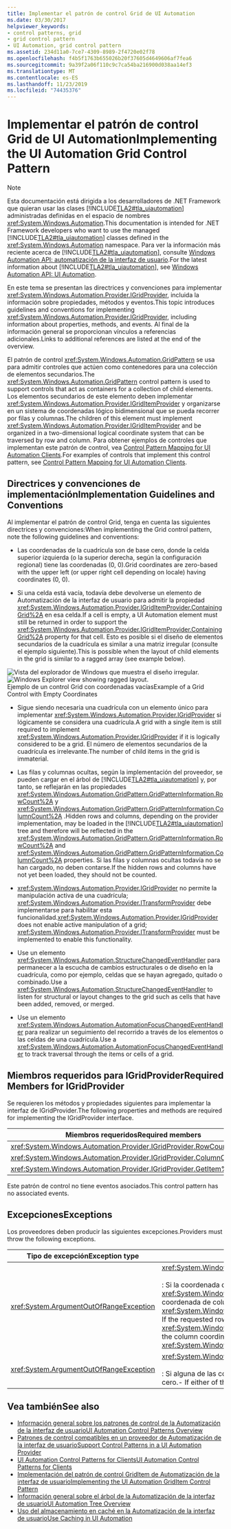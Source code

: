```yaml
---
title: Implementar el patrón de control Grid de UI Automation
ms.date: 03/30/2017
helpviewer_keywords:
- control patterns, grid
- grid control pattern
- UI Automation, grid control pattern
ms.assetid: 234d11a0-7ce7-4309-8989-2f4720e02f78
ms.openlocfilehash: f4b5f1763b655026b20f37605d4649606af7fea6
ms.sourcegitcommit: 9a39f2a06f110c9c7ca54ba216900d038aa14ef3
ms.translationtype: MT
ms.contentlocale: es-ES
ms.lasthandoff: 11/23/2019
ms.locfileid: "74435376"
---
```

# <a name="implementing-the-ui-automation-grid-control-pattern"></a><span data-ttu-id="41648-102">Implementar el patrón de control Grid de UI Automation</span><span class="sxs-lookup"><span data-stu-id="41648-102">Implementing the UI Automation Grid Control Pattern</span></span>
> [!NOTE]
> <span data-ttu-id="41648-103">Esta documentación está dirigida a los desarrolladores de .NET Framework que quieran usar las clases [!INCLUDE[TLA2#tla_uiautomation](../../../includes/tla2sharptla-uiautomation-md.md)] administradas definidas en el espacio de nombres <xref:System.Windows.Automation>.</span><span class="sxs-lookup"><span data-stu-id="41648-103">This documentation is intended for .NET Framework developers who want to use the managed [!INCLUDE[TLA2#tla_uiautomation](../../../includes/tla2sharptla-uiautomation-md.md)] classes defined in the <xref:System.Windows.Automation> namespace.</span></span> <span data-ttu-id="41648-104">Para ver la información más reciente acerca de [!INCLUDE[TLA2#tla_uiautomation](../../../includes/tla2sharptla-uiautomation-md.md)], consulte [Windows Automation API: automatización de la interfaz de usuario](/windows/win32/winauto/entry-uiauto-win32).</span><span class="sxs-lookup"><span data-stu-id="41648-104">For the latest information about [!INCLUDE[TLA2#tla_uiautomation](../../../includes/tla2sharptla-uiautomation-md.md)], see [Windows Automation API: UI Automation](/windows/win32/winauto/entry-uiauto-win32).</span></span>  
  
 <span data-ttu-id="41648-105">En este tema se presentan las directrices y convenciones para implementar <xref:System.Windows.Automation.Provider.IGridProvider>, incluida la información sobre propiedades, métodos y eventos.</span><span class="sxs-lookup"><span data-stu-id="41648-105">This topic introduces guidelines and conventions for implementing <xref:System.Windows.Automation.Provider.IGridProvider>, including information about properties, methods, and events.</span></span> <span data-ttu-id="41648-106">Al final de la información general se proporcionan vínculos a referencias adicionales.</span><span class="sxs-lookup"><span data-stu-id="41648-106">Links to additional references are listed at the end of the overview.</span></span>  
  
 <span data-ttu-id="41648-107">El patrón de control <xref:System.Windows.Automation.GridPattern> se usa para admitir controles que actúen como contenedores para una colección de elementos secundarios.</span><span class="sxs-lookup"><span data-stu-id="41648-107">The <xref:System.Windows.Automation.GridPattern> control pattern is used to support controls that act as containers for a collection of child elements.</span></span> <span data-ttu-id="41648-108">Los elementos secundarios de este elemento deben implementar <xref:System.Windows.Automation.Provider.IGridItemProvider> y organizarse en un sistema de coordenadas lógico bidimensional que se pueda recorrer por filas y columnas.</span><span class="sxs-lookup"><span data-stu-id="41648-108">The children of this element must implement <xref:System.Windows.Automation.Provider.IGridItemProvider> and be organized in a two-dimensional logical coordinate system that can be traversed by row and column.</span></span> <span data-ttu-id="41648-109">Para obtener ejemplos de controles que implementan este patrón de control, vea [Control Pattern Mapping for UI Automation Clients](control-pattern-mapping-for-ui-automation-clients.md).</span><span class="sxs-lookup"><span data-stu-id="41648-109">For examples of controls that implement this control pattern, see [Control Pattern Mapping for UI Automation Clients](control-pattern-mapping-for-ui-automation-clients.md).</span></span>  
  
<a name="Implementation_Guidelines_and_Conventions"></a>   
## <a name="implementation-guidelines-and-conventions"></a><span data-ttu-id="41648-110">Directrices y convenciones de implementación</span><span class="sxs-lookup"><span data-stu-id="41648-110">Implementation Guidelines and Conventions</span></span>  
 <span data-ttu-id="41648-111">Al implementar el patrón de control Grid, tenga en cuenta las siguientes directrices y convenciones:</span><span class="sxs-lookup"><span data-stu-id="41648-111">When implementing the Grid control pattern, note the following guidelines and conventions:</span></span>  
  
- <span data-ttu-id="41648-112">Las coordenadas de la cuadrícula son de base cero, donde la celda superior izquierda (o la superior derecha, según la configuración regional) tiene las coordenadas (0, 0).</span><span class="sxs-lookup"><span data-stu-id="41648-112">Grid coordinates are zero-based with the upper left (or upper right cell depending on locale) having coordinates (0, 0).</span></span>  
  
- <span data-ttu-id="41648-113">Si una celda está vacía, todavía debe devolverse un elemento de Automatización de la interfaz de usuario para admitir la propiedad <xref:System.Windows.Automation.Provider.IGridItemProvider.ContainingGrid%2A> en esa celda.</span><span class="sxs-lookup"><span data-stu-id="41648-113">If a cell is empty, a UI Automation element must still be returned in order to support the <xref:System.Windows.Automation.Provider.IGridItemProvider.ContainingGrid%2A> property for that cell.</span></span> <span data-ttu-id="41648-114">Esto es posible si el diseño de elementos secundarios de la cuadrícula es similar a una matriz irregular (consulte el ejemplo siguiente).</span><span class="sxs-lookup"><span data-stu-id="41648-114">This is possible when the layout of child elements in the grid is similar to a ragged array (see example below).</span></span>  
  
 <span data-ttu-id="41648-115">![Vista del explorador de Windows que muestra el diseño irregular.](./media/uia-gridpattern-ragged-array.PNG "UIA_GridPattern_Ragged_Array")</span><span class="sxs-lookup"><span data-stu-id="41648-115">![Windows Explorer view showing ragged layout.](./media/uia-gridpattern-ragged-array.PNG "UIA_GridPattern_Ragged_Array")</span></span>  
<span data-ttu-id="41648-116">Ejemplo de un control Grid con coordenadas vacías</span><span class="sxs-lookup"><span data-stu-id="41648-116">Example of a Grid Control with Empty Coordinates</span></span>  
  
- <span data-ttu-id="41648-117">Sigue siendo necesaria una cuadrícula con un elemento único para implementar <xref:System.Windows.Automation.Provider.IGridProvider> si lógicamente se considera una cuadrícula.</span><span class="sxs-lookup"><span data-stu-id="41648-117">A grid with a single item is still required to implement <xref:System.Windows.Automation.Provider.IGridProvider> if it is logically considered to be a grid.</span></span> <span data-ttu-id="41648-118">El número de elementos secundarios de la cuadrícula es irrelevante.</span><span class="sxs-lookup"><span data-stu-id="41648-118">The number of child items in the grid is immaterial.</span></span>  
  
- <span data-ttu-id="41648-119">Las filas y columnas ocultas, según la implementación del proveedor, se pueden cargar en el árbol de [!INCLUDE[TLA2#tla_uiautomation](../../../includes/tla2sharptla-uiautomation-md.md)] y, por tanto, se reflejarán en las propiedades <xref:System.Windows.Automation.GridPattern.GridPatternInformation.RowCount%2A> y <xref:System.Windows.Automation.GridPattern.GridPatternInformation.ColumnCount%2A> .</span><span class="sxs-lookup"><span data-stu-id="41648-119">Hidden rows and columns, depending on the provider implementation, may be loaded in the [!INCLUDE[TLA2#tla_uiautomation](../../../includes/tla2sharptla-uiautomation-md.md)] tree and therefore will be reflected in the <xref:System.Windows.Automation.GridPattern.GridPatternInformation.RowCount%2A> and <xref:System.Windows.Automation.GridPattern.GridPatternInformation.ColumnCount%2A> properties.</span></span> <span data-ttu-id="41648-120">Si las filas y columnas ocultas todavía no se han cargado, no deben contarse.</span><span class="sxs-lookup"><span data-stu-id="41648-120">If the hidden rows and columns have not yet been loaded, they should not be counted.</span></span>  
  
- <span data-ttu-id="41648-121"><xref:System.Windows.Automation.Provider.IGridProvider> no permite la manipulación activa de una cuadrícula; <xref:System.Windows.Automation.Provider.ITransformProvider> debe implementarse para habilitar esta funcionalidad.</span><span class="sxs-lookup"><span data-stu-id="41648-121"><xref:System.Windows.Automation.Provider.IGridProvider> does not enable active manipulation of a grid; <xref:System.Windows.Automation.Provider.ITransformProvider> must be implemented to enable this functionality.</span></span>  
  
- <span data-ttu-id="41648-122">Use un elemento <xref:System.Windows.Automation.StructureChangedEventHandler> para permanecer a la escucha de cambios estructurales o de diseño en la cuadrícula, como por ejemplo, celdas que se hayan agregado, quitado o combinado.</span><span class="sxs-lookup"><span data-stu-id="41648-122">Use a <xref:System.Windows.Automation.StructureChangedEventHandler> to listen for structural or layout changes to the grid such as cells that have been added, removed, or merged.</span></span>  
  
- <span data-ttu-id="41648-123">Use un elemento <xref:System.Windows.Automation.AutomationFocusChangedEventHandler> para realizar un seguimiento del recorrido a través de los elementos o las celdas de una cuadrícula.</span><span class="sxs-lookup"><span data-stu-id="41648-123">Use a <xref:System.Windows.Automation.AutomationFocusChangedEventHandler> to track traversal through the items or cells of a grid.</span></span>  
  
<a name="Required_Members_for_IGridProvider"></a>   
## <a name="required-members-for-igridprovider"></a><span data-ttu-id="41648-124">Miembros requeridos para IGridProvider</span><span class="sxs-lookup"><span data-stu-id="41648-124">Required Members for IGridProvider</span></span>  
 <span data-ttu-id="41648-125">Se requieren los métodos y propiedades siguientes para implementar la interfaz de IGridProvider.</span><span class="sxs-lookup"><span data-stu-id="41648-125">The following properties and methods are required for implementing the IGridProvider interface.</span></span>  
  
|<span data-ttu-id="41648-126">Miembros requeridos</span><span class="sxs-lookup"><span data-stu-id="41648-126">Required members</span></span>|<span data-ttu-id="41648-127">Tipo</span><span class="sxs-lookup"><span data-stu-id="41648-127">Type</span></span>|<span data-ttu-id="41648-128">Notas</span><span class="sxs-lookup"><span data-stu-id="41648-128">Notes</span></span>|  
|----------------------|----------|-----------|  
|<xref:System.Windows.Automation.Provider.IGridProvider.RowCount%2A>|<span data-ttu-id="41648-129">Propiedad</span><span class="sxs-lookup"><span data-stu-id="41648-129">Property</span></span>|<span data-ttu-id="41648-130">Ninguno</span><span class="sxs-lookup"><span data-stu-id="41648-130">None</span></span>|  
|<xref:System.Windows.Automation.Provider.IGridProvider.ColumnCount%2A>|<span data-ttu-id="41648-131">Propiedad</span><span class="sxs-lookup"><span data-stu-id="41648-131">Property</span></span>|<span data-ttu-id="41648-132">Ninguno</span><span class="sxs-lookup"><span data-stu-id="41648-132">None</span></span>|  
|<xref:System.Windows.Automation.Provider.IGridProvider.GetItem%2A>|<span data-ttu-id="41648-133">Método</span><span class="sxs-lookup"><span data-stu-id="41648-133">Method</span></span>|<span data-ttu-id="41648-134">Ninguno</span><span class="sxs-lookup"><span data-stu-id="41648-134">None</span></span>|  
  
 <span data-ttu-id="41648-135">Este patrón de control no tiene eventos asociados.</span><span class="sxs-lookup"><span data-stu-id="41648-135">This control pattern has no associated events.</span></span>  
  
<a name="Exceptions"></a>   
## <a name="exceptions"></a><span data-ttu-id="41648-136">Excepciones</span><span class="sxs-lookup"><span data-stu-id="41648-136">Exceptions</span></span>  
 <span data-ttu-id="41648-137">Los proveedores deben producir las siguientes excepciones.</span><span class="sxs-lookup"><span data-stu-id="41648-137">Providers must throw the following exceptions.</span></span>  
  
|<span data-ttu-id="41648-138">Tipo de excepción</span><span class="sxs-lookup"><span data-stu-id="41648-138">Exception type</span></span>|<span data-ttu-id="41648-139">Condición</span><span class="sxs-lookup"><span data-stu-id="41648-139">Condition</span></span>|  
|--------------------|---------------|  
|<xref:System.ArgumentOutOfRangeException>|<xref:System.Windows.Automation.Provider.IGridProvider.GetItem%2A><br /><br /> <span data-ttu-id="41648-140">: Si la coordenada de la fila solicitada es mayor que la <xref:System.Windows.Automation.Provider.IGridProvider.RowCount%2A> o la coordenada de columna es mayor que la <xref:System.Windows.Automation.Provider.IGridProvider.ColumnCount%2A>.</span><span class="sxs-lookup"><span data-stu-id="41648-140">-   If the requested row coordinate is larger than the <xref:System.Windows.Automation.Provider.IGridProvider.RowCount%2A> or the column coordinate is larger than the <xref:System.Windows.Automation.Provider.IGridProvider.ColumnCount%2A>.</span></span>|  
|<xref:System.ArgumentOutOfRangeException>|<xref:System.Windows.Automation.Provider.IGridProvider.GetItem%2A><br /><br /> <span data-ttu-id="41648-141">: Si alguna de las coordenadas de columna o fila solicitada es menor que cero.</span><span class="sxs-lookup"><span data-stu-id="41648-141">-   If either of the requested row or column coordinates is less than zero.</span></span>|  
  
## <a name="see-also"></a><span data-ttu-id="41648-142">Vea también</span><span class="sxs-lookup"><span data-stu-id="41648-142">See also</span></span>

- [<span data-ttu-id="41648-143">Información general sobre los patrones de control de la Automatización de la interfaz de usuario</span><span class="sxs-lookup"><span data-stu-id="41648-143">UI Automation Control Patterns Overview</span></span>](ui-automation-control-patterns-overview.md)
- [<span data-ttu-id="41648-144">Patrones de control compatibles en un proveedor de Automatización de la interfaz de usuario</span><span class="sxs-lookup"><span data-stu-id="41648-144">Support Control Patterns in a UI Automation Provider</span></span>](support-control-patterns-in-a-ui-automation-provider.md)
- [<span data-ttu-id="41648-145">UI Automation Control Patterns for Clients</span><span class="sxs-lookup"><span data-stu-id="41648-145">UI Automation Control Patterns for Clients</span></span>](ui-automation-control-patterns-for-clients.md)
- [<span data-ttu-id="41648-146">Implementación del patrón de control GridItem de Automatización de la interfaz de usuario</span><span class="sxs-lookup"><span data-stu-id="41648-146">Implementing the UI Automation GridItem Control Pattern</span></span>](implementing-the-ui-automation-griditem-control-pattern.md)
- [<span data-ttu-id="41648-147">Información general sobre el árbol de la Automatización de la interfaz de usuario</span><span class="sxs-lookup"><span data-stu-id="41648-147">UI Automation Tree Overview</span></span>](ui-automation-tree-overview.md)
- [<span data-ttu-id="41648-148">Uso del almacenamiento en caché en la Automatización de la interfaz de usuario</span><span class="sxs-lookup"><span data-stu-id="41648-148">Use Caching in UI Automation</span></span>](use-caching-in-ui-automation.md)
